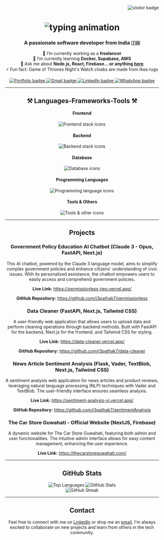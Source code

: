 <div align="center">
  <img src="https://visitor-badge.laobi.icu/badge?page_id=j3pathak7.j3pathak7" alt="visitor badge" align="right"/>
  </br>
  <h1>
    <img src="https://readme-typing-svg.herokuapp.com/?font=Righteous&size=35&center=true&vCenter=true&width=500&height=70&duration=4000&lines=Hi+There!+👋;+I'm+Jyotirmoy+Pathak!;" alt="typing animation"/>
  </h1>
  
  <h3>A passionate software developer from India 🇮🇳</h3>

  <p>🔭 I’m currently working as a <strong>freelancer</strong><br/>
  🌱 I’m currently learning <strong>Docker, Supabase, AWS</strong><br/>
  💬 Ask me about <strong>Node.js, React, Firebase... or anything <a href="https://www.linkedin.com/in/j3pathak7/">here</a></strong><br/>
  ⚡ Fun fact: Game of Thrones Night's Watch cloaks are made from Ikea rugs</p>
  
<div>
  <a href="https://new-portfolio-inky-eight.vercel.app/" target="_blank">
    <img src="https://img.shields.io/badge/Portfolio-FF5722?style=for-the-badge&logo=todoist&logoColor=white" alt="Portfolio badge"/>
  </a>
  <a href="mailto:jyotirmoypathak.37@gmail.com">
    <img src="https://img.shields.io/badge/Gmail-333333?style=for-the-badge&logo=gmail&logoColor=red" alt="Gmail badge"/>
  </a>
  <a href="https://linkedin.com/in/j3pathak7" target="_blank">
    <img src="https://img.shields.io/badge/LinkedIn-0077B5?style=for-the-badge&logo=linkedin&logoColor=white" alt="LinkedIn badge"/>
  </a>
  <a href="https://api.whatsapp.com/send?phone=7002579048" target="_blank">
    <img src="https://img.shields.io/badge/WhatsApp-25D366?style=for-the-badge&logo=whatsapp&logoColor=white" alt="WhatsApp badge"/>
  </a>
</div>


  <hr/>

  <h2>⚒️ Languages-Frameworks-Tools ⚒️</h2>

<div>
  <!-- Frontend -->
  <h4>Frontend</h4>
  <img src="https://skillicons.dev/icons?i=next,react,tailwind,mui,html,css" alt="Frontend stack icons"/>

  <!-- Backend -->
  <h4>Backend</h4>
  <img src="https://skillicons.dev/icons?i=django,fastapi,flask,nodejs,express" alt="Backend stack icons"/>

  <!-- Database -->
  <h4>Database</h4>
  <img src="https://skillicons.dev/icons?i=mongodb,mysql,firebase" alt="Database icons"/>

  <!-- Programming Languages -->
  <h4>Programming Languages</h4>
  <img src="https://skillicons.dev/icons?i=python,javascript,typescript" alt="Programming language icons"/>

  <!-- Tools & Others -->
  <h4>Tools & Others</h4>
  <img src="https://skillicons.dev/icons?i=vscode,github,git,docker" alt="Tools & other icons"/>
</div>



  <hr/>

  <h2>Projects</h2>

  <div>
    <h3>Government Policy Education AI Chatbot (Claude 3 - Opus, FastAPI, Next.js)</h3>
    <p>This AI chatbot, powered by the Claude 3 language model, aims to simplify complex government policies and enhance citizens' understanding of civic issues. With its personalized assistance, the chatbot empowers users to easily access and comprehend government policies.</p>
    <p><strong>Live Link:</strong> <a href="https://permissionless-two.vercel.app/">https://permissionless-two.vercel.app/</a></p>
    <p><strong>GitHub Repository:</strong> <a href="https://github.com/j3pathak7/permissionless">https://github.com/j3pathak7/permissionless</a></p>
  </div>

  <div>
    <h3>Data Cleaner (FastAPI, Next.js, Tailwind CSS)</h3>
    <p>A user-friendly web application that allows users to upload data and perform cleaning operations through backend methods. Built with FastAPI for the backend, Next.js for the frontend, and Tailwind CSS for styling.</p>
    <p><strong>Live Link:</strong> <a href="https://data-cleaner.vercel.app/">https://data-cleaner.vercel.app/</a></p>
    <p><strong>GitHub Repository:</strong> <a href="https://github.com/j3pathak7/data-cleaner">https://github.com/j3pathak7/data-cleaner</a></p>
  </div>

  <div>
    <h3>News Article Sentiment Analysis (Flask, Vader, TextBlob, Next.js, Tailwind CSS)</h3>
    <p>A sentiment analysis web application for news articles and product reviews, leveraging natural language processing (NLP) techniques with Vader and TextBlob. The user-friendly interface ensures seamless analysis.</p>
    <p><strong>Live Link:</strong> <a href="https://sentiment-analysis-xi.vercel.app/">https://sentiment-analysis-xi.vercel.app/</a></p>
    <p><strong>GitHub Repository:</strong> <a href="https://github.com/j3pathak7/sentimentAnalysis">https://github.com/j3pathak7/sentimentAnalysis</a></p>
  </div>

  <div>
    <h3>The Car Store Guwahati - Official Website (NextJS, Firebase)</h3>
    <p>A dynamic website for The Car Store Guwahati, featuring both admin and user functionalities. The intuitive admin interface allows for easy content management, enhancing the user experience.</p>
    <p><strong>Live Link:</strong> <a href="https://thecarstoreguwahati.com/">https://thecarstoreguwahati.com/</a></p>
  </div>

  <hr/>

  <h2>GitHub Stats</h2>

  <div>
    <img src="https://github-readme-stats.vercel.app/api/top-langs?username=j3pathak7&show_icons=true&locale=en&layout=compact" alt="Top Languages"/>
    <img src="https://github-readme-stats.vercel.app/api?username=j3pathak7&show_icons=true&locale=en" alt="GitHub Stats"/>
  </div>

  <div>
    <img src="https://github-readme-streak-stats.herokuapp.com/?user=j3pathak7&" alt="GitHub Streak"/>
  </div>

  <hr/>

  <h2>Contact</h2>

  <p>Feel free to connect with me on <a href="https://www.linkedin.com/in/j3pathak7/">LinkedIn</a> or drop me an <a href="mailto:jyotirmoypathak.37@gmail.com">email</a>. I'm always excited to collaborate on new projects and learn from others in the tech community.</p>
</div>
